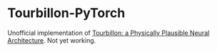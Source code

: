 # Tourbillon-PyTorch

Unofficial implementation of [Tourbillon: a Physically Plausible Neural Architecture](https://arxiv.org/abs/2107.06424). Not yet working.